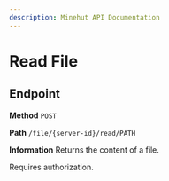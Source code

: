 ```yaml
---
description: Minehut API Documentation
---
```


# Read File

## Endpoint

**Method** `POST`

**Path** `/file/{server-id}/read/PATH`

**Information** Returns the content of a file.

Requires authorization.
